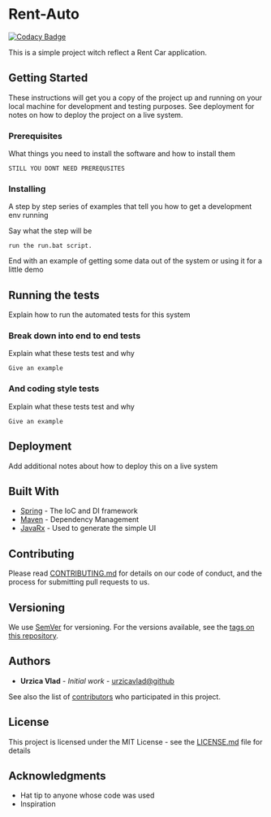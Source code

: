 # Rent-Auto

[![Codacy Badge](https://api.codacy.com/project/badge/Grade/a4410639df614e21bdb25f1c535cbb85)](https://app.codacy.com/app/urzica.vlad/rent-auto?utm_source=github.com&utm_medium=referral&utm_content=urzicavlad/rent-auto&utm_campaign=Badge_Grade_Dashboard)

This is a simple project witch reflect a Rent Car application.

## Getting Started

These instructions will get you a copy of the project up and running on your local machine for development and testing purposes. See deployment for notes on how to deploy the project on a live system.

### Prerequisites

What things you need to install the software and how to install them

```
STILL YOU DONT NEED PREREQUSITES
```

### Installing

A step by step series of examples that tell you how to get a development env running

Say what the step will be

```
run the run.bat script.
```

End with an example of getting some data out of the system or using it for a little demo

## Running the tests

Explain how to run the automated tests for this system

### Break down into end to end tests

Explain what these tests test and why

```
Give an example
```

### And coding style tests

Explain what these tests test and why

```
Give an example
```

## Deployment

Add additional notes about how to deploy this on a live system

## Built With

* [Spring](http://www.spring.io/) - The IoC and DI framework
* [Maven](https://maven.apache.org/) - Dependency Management
* [JavaRx](https://openjfx.io/) - Used to generate the simple UI

## Contributing

Please read [CONTRIBUTING.md](https://gist.github.com/PurpleBooth/b24679402957c63ec426) for details on our code of conduct, and the process for submitting pull requests to us.

## Versioning

We use [SemVer](http://semver.org/) for versioning. For the versions available, see the [tags on this repository](https://github.com/urzicavlad/rent-auto/tags). 

## Authors

* **Urzica Vlad** - *Initial work* - [urzicavlad@github](https://github.com/urzicavlad/)

See also the list of [contributors](https://github.com/urzicavlad/rent-auto/contributors) who participated in this project.

## License

This project is licensed under the MIT License - see the [LICENSE.md](LICENSE.md) file for details

## Acknowledgments

* Hat tip to anyone whose code was used
* Inspiration
